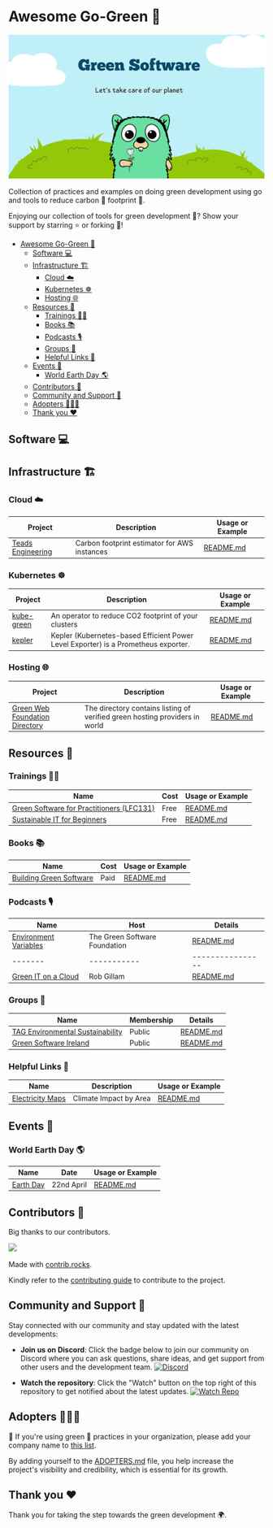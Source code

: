 # Awesome Go-Green 🌳

<div style="text-align:center;">
    <img src="./assets/GreenSoftware.png" alt="Green Software" />
</div>

Collection of practices and examples on doing green development using go and tools to reduce carbon 💨 footprint 👣.

Enjoying our collection of tools for green development 🌱? Show your support by starring ⭐ or forking 🍴!

- [Awesome Go-Green 🌳](#awesome-go-green-)
  - [Software 💻](#software-)
  - [Infrastructure 🏗️](#infrastructure-️)
    - [Cloud ☁️](#cloud-️)
    - [Kubernetes ☸️](#kubernetes-️)
    - [Hosting 🌐](#hosting-)
  - [Resources 📘](#resources-)
    - [Trainings 👩‍🏫](#trainings-)
    - [Books 📚](#books-)
    - [Podcasts 🎙️](#podcasts-️)
    - [Groups 👥](#groups-)
    - [Helpful Links 🔗](#helpful-links-)
  - [Events 🎊](#events-)
    - [World Earth Day 🌎](#world-earth-day-)
  - [Contributors 🤝](#contributors-)
  - [Community and Support 💬](#community-and-support-)
  - [Adopters 🧑‍🤝‍🧑](#adopters-)
  - [Thank you ❤️](#thank-you-️)

## Software 💻

## Infrastructure 🏗️

### Cloud ☁️

| Project     | Description      | Usage or Example |
| ------- | ----------- | ---------------- |
|[Teads Engineering](https://engineering.teads.com/sustainability/carbon-footprint-estimator-for-aws-instances/)| Carbon footprint estimator for AWS instances| [README.md](./infrastructure/cloud/teads-engineering/README.md) |

### Kubernetes ☸️

| Project     | Description      | Usage or Example |
| ------- | ----------- | ---------------- |
| [kube-green](https://kube-green.dev/) | An operator to reduce CO2 footprint of your clusters | [README.md](./infrastructure/kubernetes/kube-green/README.md) |
|[kepler](https://sustainable-computing.io/)| Kepler (Kubernetes-based Efficient Power Level Exporter) is a Prometheus exporter.| [README.md](./infrastructure/kubernetes/kepler/README.md) |

### Hosting 🌐

| Project     | Description      | Usage or Example |
| ------- | ----------- | ---------------- |
| [Green Web Foundation Directory](https://app.greenweb.org/directory/) | The directory contains listing of verified green hosting providers in world | [README.md](./infrastructure/hosting/green-web-directory/README.md) |

## Resources 📘

### Trainings 👩‍🏫

| Name | Cost | Usage or Example |
| ------- | ----------- | ---------------- |
| [Green Software for Practitioners (LFC131)](https://training.linuxfoundation.org/training/green-software-for-practitioners-lfc131/) | Free | [README.md](./resources/trainings/lfc-131/README.md) |
| [Sustainable IT for Beginners](https://tcocertified.com/sustainable-it-for-beginners/) | Free | [README.md](./resources/trainings/sustainable-it-for-beginners/README.md) |

### Books 📚

| Name | Cost | Usage or Example |
| ------- | ----------- | ---------------- |
| [Building Green Software](https://www.amazon.co.uk/Building-Green-Software-Sustainable-Development/dp/1098150627) | Paid | [README.md](./resources/books/building-green-software/README.md) |

### Podcasts 🎙️

| Name | Host | Details |
| ------- | ----------- | ---------------- |
| [Environment Variables](https://podcast.greensoftware.foundation/) | The Green Software Foundation | [README.md](./resources/podcasts/environment-variables/README.md) |
| ------- | ----------- | ---------------- |
| [Green IT on a Cloud](https://open.spotify.com/show/1oSqlKOSOf9W4cELSoUewS) | Rob Gillam | [README.md](./resources/podcasts/green-it-on-cloud/README.md) |

### Groups 👥

| Name | Membership | Details |
| ------- | ----------- | ---------------- |
| [TAG Environmental Sustainability](https://tag-env-sustainability.cncf.io/) | Public | [README.md](./resources/groups/tag-environmental-sustainability/README.md) |
| [Green Software Ireland](https://www.meetup.com/green_software_ireland/) | Public | [README.md](./resources/groups/green-software-ireland/README.md) |

### Helpful Links 🔗

| Name | Description | Usage or Example  |
| ------- | ----------- | ---------------- |
| [Electricity Maps](https://app.electricitymaps.com/map) | Climate Impact by Area | [README.md](./resources/helpful-links/electricity-maps/README.md) |

## Events 🎊

### World Earth Day 🌎

| Name | Date | Usage or Example |
| ------- | ----------- | ---------------- |
| [Earth Day](https://en.wikipedia.org/wiki/Earth_Day) | 22nd April | [README.md](./events/world-earth-day/README.md) |

## Contributors 🤝

Big thanks to our contributors.

<a href="https://github.com/sarvsav/awesome-go-green/graphs/contributors">
  <img src="https://contrib.rocks/image?repo=sarvsav/awesome-go-green" />
</a>

Made with [contrib.rocks](https://contrib.rocks).

Kindly refer to the [contributing guide](https://github.com/sarvsav/awesome-go-green/blob/main/CONTRIBUTING.md) to contribute to the project.

## Community and Support 💬

Stay connected with our community and stay updated with the latest developments:

- **Join us on Discord**: Click the badge below to join our community on Discord where you can ask questions, share ideas, and get support from other users and the development team.
  [![Discord](https://img.shields.io/badge/Discord-Join%20Us-7289DA)](https://discord.gg/gSUU7xZHCA)

- **Watch the repository**: Click the "Watch" button on the top right of this repository to get notified about the latest updates.
  [![Watch Repo](https://img.shields.io/github/watchers/sarvsav/awesome-go-green?style=social)](https://github.com/sarvsav/awesome-go-green/watchers)

## Adopters 🧑‍🤝‍🧑

📢 If you're using green 🌳 practices in your organization, please add your company name to [this list](./ADOPTERS.md).

By adding yourself to the [ADOPTERS.md](./ADOPTERS.md) file, you help increase the project's visibility and credibility, which is essential for its growth.

## Thank you ❤️

Thank you for taking the step towards the green development 🌍.
